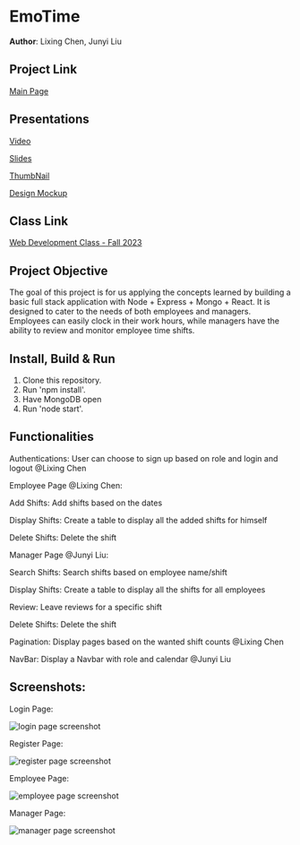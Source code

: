 # EmoTime

**Author**: Lixing Chen, Junyi Liu


## Project Link 


[Main Page](https://emotime.onrender.com/)


## Presentations

[Video](https://www.youtube.com/watch?v=2cqpkaeSc_g)


[Slides](https://docs.google.com/presentation/d/1vkf4IBoE7-tFytDtSmMGyvcaLikKdy54aQKZRyVM_mc/edit#slide=id.g24cd280f8a6_0_0)


[ThumbNail](https://chrischenlixing.github.io/chrisWebP1/assets/img/project3Thumbnail.jpg)


[Design Mockup](https://docs.google.com/document/d/1QPio52yecLAAEOVclxlaKdpKix84D44by-qZ4-t5M30/edit)



## Class Link

[Web Development Class - Fall 2023](https://johnguerra.co/classes/webDevelopment_fall_2023/)


## Project Objective


The goal of this project is for us applying the concepts learned by building a basic full stack application with Node + Express + Mongo + React. It is designed to cater to the needs of both employees and managers. Employees can easily clock in their work hours, while managers have the ability to review and monitor employee time shifts. 


## Install, Build & Run

1. Clone this repository.
2. Run 'npm install'.
3. Have MongoDB open
4. Run 'node start'.


## Functionalities
Authentications: User can choose to sign up based on role and login and logout @Lixing Chen


Employee Page @Lixing Chen:


Add Shifts: Add shifts based on the dates


Display Shifts: Create a table to display all the added shifts for himself


Delete Shifts: Delete the shift


Manager Page @Junyi Liu:


Search Shifts: Search shifts based on employee name/shift


Display Shifts: Create a table to display all the shifts for all employees


Review: Leave reviews for a specific shift


Delete Shifts: Delete the shift


Pagination: Display pages based on the wanted shift counts @Lixing Chen


NavBar: Display a Navbar with role and calendar @Junyi Liu



## Screenshots:
Login Page:

<img alt="login page screenshot" src="./screenshots/login.jpg">


Register Page:


<img alt="register page screenshot" src="./screenshots/signup.jpg">


Employee Page:

<img alt="employee page screenshot" src="./screenshots/employeemain.jpg">


Manager Page:

<img alt="manager page screenshot" src="./screenshots/managermain.jpg">


